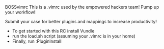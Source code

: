 BOSSvimrc
This is a .vimrc used by the empowered hackers team! Pump up your workflow!

Submit your case for better plugins and mappings to increase productivity!

+ To get started with this RC install Vundle
+ run the load.sh script (assuming your .vimrc is in your home)
+ Finally, run :PluginInstall

